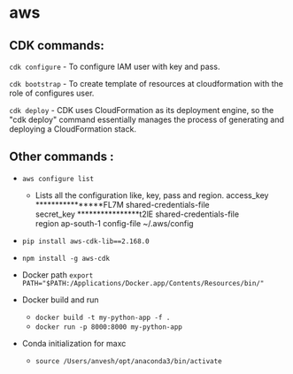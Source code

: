 # aws

## CDK commands:

`cdk configure`
    - To configure IAM user with key and pass.

`cdk bootstrap`
    - To create template of resources at cloudformation with the role of configures user.

`cdk deploy`
    - CDK uses CloudFormation as its deployment engine, so the "cdk deploy" command essentially manages the process of generating and deploying a CloudFormation stack.

## Other commands :

- `aws configure list`
    - Lists all the configuration like, key, pass and region.
        access_key     ****************FL7M shared-credentials-file    
        secret_key     ****************t2lE shared-credentials-file    
            region               ap-south-1      config-file    ~/.aws/config

- `pip install aws-cdk-lib==2.168.0`
- `npm install -g aws-cdk`
- Docker path
    `export PATH="$PATH:/Applications/Docker.app/Contents/Resources/bin/"`

- Docker build and run
    - `docker build -t my-python-app -f .`
    - `docker run -p 8000:8000 my-python-app`

- Conda initialization for maxc
    - `source /Users/anvesh/opt/anaconda3/bin/activate`


<!-- aws-cdk.core
aws-cdk.aws-lambda
aws-cdk.aws-apigateway -->